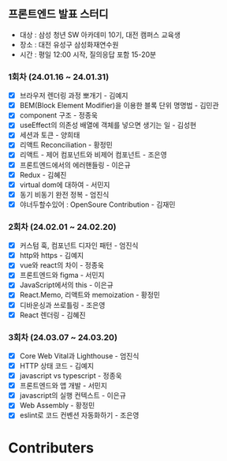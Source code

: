 ## 프론트엔드 발표 스터디

- 대상 : 삼성 청년 SW 아카데미 10기, 대전 캠퍼스 교육생
- 장소 : 대전 유성구 삼성화재연수원
- 시간 : 평일 12:00 시작, 질의응답 포함 15-20분

### 1회차 (24.01.16 ~ 24.01.31)

- [x] 브라우저 렌더링 과정 뽀개기 - 김예지
- [x] BEM(Block Element Modifier)을 이용한 블록 단위 명명법 - 김민관
- [x] component 구조 - 정종욱
- [x] useEffect의 의존성 배열에 객체를 넣으면 생기는 일 - 김성현
- [x] 세션과 토큰 - 양희태
- [x] 리액트 Reconciliation - 황정민
- [x] 리액트 - 제어 컴포넌트와 비제어 컴포넌트 - 조은영
- [x] 프론트엔드에서의 에러핸들링 - 이은규
- [x] Redux - 김혜진
- [x] virtual dom에 대하여 - 서민지
- [x] 동기 비동기 완전 정복 - 엄진식
- [x] 야너두할수있어 : OpenSoure Contribution - 김재민

### 2회차 (24.02.01 ~ 24.02.20)

- [x] 커스텀 훅, 컴포넌트 디자인 패턴 - 엄진식
- [x] http와 https - 김예지
- [x] vue와 react의 차이 - 정종욱
- [x] 프론트엔드와 figma - 서민지
- [x] JavaScript에서의 this - 이은규
- [x] React.Memo, 리액트와 memoization - 황정민
- [x] 디바운싱과 쓰로틀링 - 조은영
- [x] React 렌더링 - 김혜진

### 3회차 (24.03.07 ~ 24.03.20)

- [x] Core Web Vital과 Lighthouse - 엄진식
- [x] HTTP 상태 코드 - 김예지
- [x] javascript vs typescript - 정종욱
- [x] 프론트엔드와 앱 개발 - 서민지
- [x] javascript의 실행 컨텍스트 - 이은규
- [x] Web Assembly - 황정민
- [x] eslint로 코드 컨벤션 자동화하기 - 조은영

# Contributers
